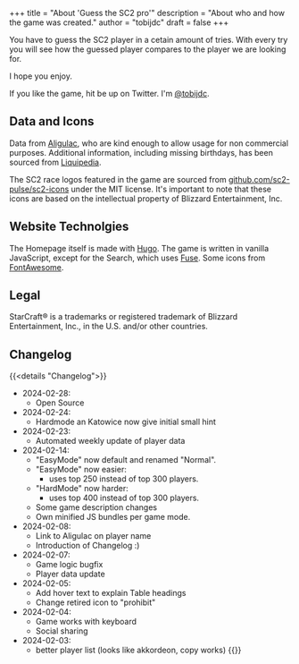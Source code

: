+++
title = "About 'Guess the SC2 pro'"
description = "About who and how the game was created."
author = "tobijdc"
draft = false
+++

You have to guess the SC2 player in a cetain amount of tries.
With every try you will see how the guessed player compares to the player we are looking for.

I hope you enjoy.

If you like the game, hit be up on Twitter. I'm [@tobijdc](https://twitter.com/tobijdc).

## Data and Icons

Data from [Aligulac](http://aligulac.com/), who are kind enough to allow usage for non commercial purposes.
Additional information, including missing birthdays, has been sourced from [Liquipedia](https://liquipedia.net/starcraft2/).

The SC2 race logos featured in the game are sourced from [github.com/sc2-pulse/sc2-icons](https://github.com/sc2-pulse/sc2-icons) under the MIT license. It's important to note that these icons are based on the intellectual property of Blizzard Entertainment, Inc.

## Website Technolgies

The Homepage itself is made with [Hugo](https://gohugo.io/).
The game is written in vanilla JavaScript, except for the Search, which uses [Fuse](https://www.fusejs.io/).
Some icons from [FontAwesome](https://fontawesome.com/).

## Legal

StarCraft® is a trademarks or registered trademark of Blizzard Entertainment, Inc., in the U.S. and/or other countries.

## Changelog

{{<details  "Changelog">}}
- 2024-02-28:
  - Open Source
- 2024-02-24:
  - Hardmode an Katowice now give initial small hint
- 2024-02-23:
  - Automated weekly update of player data
- 2024-02-14:
  - "EasyMode" now default and renamed "Normal".
  - "EasyMode" now easier:
    - uses top 250 instead of top 300 players.
  - "HardMode" now harder:
    - uses top 400 instead of top 300 players.
  - Some game description changes
  - Own minified JS bundles per game mode.
- 2024-02-08:
  - Link to Aligulac on player name
  - Introduction of Changelog :)
- 2024-02-07:
  - Game logic bugfix
  - Player data update
- 2024-02-05:
  - Add hover text to explain Table headings
  - Change retired icon to "prohibit"
- 2024-02-04:
  - Game works with keyboard
  - Social sharing
- 2024-02-03:
  - better player list (looks like akkordeon, copy works)
{{</details>}}
